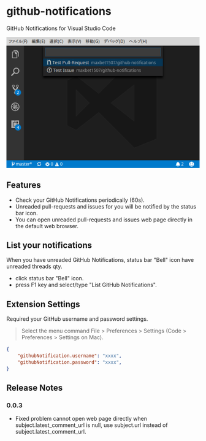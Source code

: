 # github-notifications

GitHub Notifications for Visual Studio Code

![screemshot](https://raw.githubusercontent.com/maxbet1507/github-notifications/master/screenshot.png)

## Features

* Check your GitHub Notifications periodically (60s).
* Unreaded pull-requests and issues for you will be notified by the status bar icon.
* You can open unreaded pull-requests and issues web page directly in the default web browser.


## List your notifications

When you have unreaded GitHub Notifications, status bar "Bell" icon have unreaded threads qty.

* click status bar "Bell" icon.
* press F1 key and select/type "List GitHub Notifications".


## Extension Settings

Required your GitHub username and password settings.

> Select the menu command File > Preferences > Settings (Code > Preferences > Settings on Mac).

```json
{
    "githubNotification.username": "xxxx",
    "githubNotification.password": "xxxx",
}
```

## Release Notes

### 0.0.3

* Fixed problem cannot open web page directly when subject.latest_comment_url is null,
  use subject.url instead of subject.latest_comment_url.
